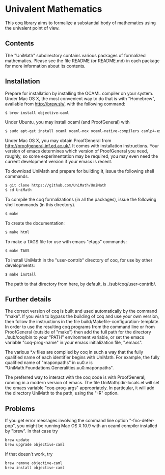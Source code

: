 Univalent Mathematics
=====================

This coq library aims to formalize a substantial body of mathematics using the
univalent point of view.

## Contents

The "UniMath" subdirectory contains various packages of formalized
mathematics. Please see the file README (or README.md) in each package for more
information about its contents.

## Installation

Prepare for installation by installing the OCAML compiler on your system.
Under Mac OS X, the most convenient way to do that is with "Homebrew",
available from http://brew.sh/, with the following command:

```bash
$ brew install objective-caml
```

Under Ubuntu, you may install ocaml (and ProofGeneral) with

```bash
$ sudo apt-get install ocaml ocaml-nox ocaml-native-compilers camlp4-extra proofgeneral proofgeneral-doc
```

Under Mac OS X, you may obtain ProofGeneral from http://proofgeneral.inf.ed.ac.uk/.
It comes with installation instructions.  Your version of emacs determines
which version of ProofGeneral you need, roughly, so some experimentation may be
required; you may even need the current development version if your emacs is
recent.

To download UniMath and prepare for building it, issue the following
shell commands.

```bash
$ git clone https://github.com/UniMath/UniMath
$ cd UniMath
```

To compile the coq formalizations (in all the packages), issue the following
shell commands (in this directory).

```bash
$ make
```

To create the documentation:
```bash
$ make html
```

To make a TAGS file for use with emacs "etags" commands:
```bash
$ make TAGS
```

To install UniMath in the "user-contrib" directory of coq, for use by other developments:
```bash
$ make install
```
The path to that directory from here, by default, is ./sub/coq/user-contrib/.

## Further details

The correct version of coq is built and used automatically by the command
"make".  If you wish to bypass the building of coq and use your own version,
then follow the instructions in the file build/Makefile-configuration-template.
In order to use the resulting coq programs from the command line or from
ProofGeneral (outside of "make") then add the full path for the directory
./sub/coq/bin to your "PATH" environment variable, or set the emacs variable
"coq-prog-name" in your emacs initialization file, ".emacs".

The various *.v files are compiled by coq in such a way that the fully
qualified name of each identifier begins with UniMath.  For example, the fully
qualified name of "maponpaths" in uu0.v is
"UniMath.Foundations.Generalities.uu0.maponpaths".

The preferred way to interact with the coq code is with ProofGeneral, running
in a modern version of emacs.  The file UniMath/.dir-locals.el will set the
emacs variable "coq-prog-args" appropriately.  In particular, it will add the
directory UniMath to the path, using the "-R" option.

## Problems

If you get error messages involving the command line option "-fno-defer-pop", you
might be running Mac OS X 10.9 with an ocaml compiler installed by "brew".  In
that case try

```bash
brew update
brew upgrade objective-caml
```

If that doesn't work, try

```bash
brew remove objective-caml
brew install objective-caml
```
